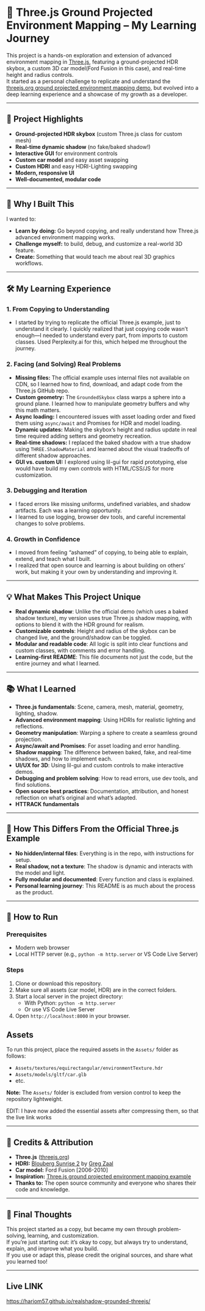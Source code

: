 # 🚗 Three.js Ground Projected Environment Mapping – My Learning Journey

This project is a hands-on exploration and extension of advanced environment mapping in [Three.js](https://threejs.org/), featuring a ground-projected HDR skybox, a custom 3D car model(Ford Fusion in this case), and real-time height and radius controls.  
It started as a personal challenge to replicate and understand the [threejs.org ground projected environment mapping demo](https://threejs.org/examples/webgl_materials_envmaps_groundprojected.html), but evolved into a deep learning experience and a showcase of my growth as a developer.

---

## 🌟 Project Highlights

- **Ground-projected HDR skybox** (custom Three.js class for custom mesh)
- **Real-time dynamic shadow** (no fake/baked shadow!)
- **Interactive GUI** for environment controls
- **Custom car model** and easy asset swapping
- **Custom HDRI** and easy HDRI-Lighting swapping
- **Modern, responsive UI**
- **Well-documented, modular code**

---

## 🎯 Why I Built This

I wanted to:
- **Learn by doing:** Go beyond copying, and really understand how Three.js advanced environment mapping works.
- **Challenge myself:** to build, debug, and customize a real-world 3D feature.
- **Create:** Something that would teach me about real 3D graphics workflows.

---

## 🛠️ My Learning Experience

### **1. From Copying to Understanding**
- I started by trying to replicate the official Three.js example, just to understand it clearly. I quickly realized that just copying code wasn’t enough—I needed to understand every part, from imports to custom classes. Used Perplexity.ai for this, which helped me throughout the journey.

### **2. Facing (and Solving) Real Problems**
- **Missing files:** The official example uses internal files not available on CDN, so I learned how to find, download, and adapt code from the Three.js GitHub repo.
- **Custom geometry:** The `GroundedSkybox` class warps a sphere into a ground plane. I learned how to manipulate geometry buffers and why this math matters.
- **Async loading:** I encountered issues with asset loading order and fixed them using `async/await` and Promises for HDR and model loading.
- **Dynamic updates:** Making the skybox’s height and radius update in real time required adding setters and geometry recreation.
- **Real-time shadows:** I replaced the baked shadow with a true shadow using `THREE.ShadowMaterial` and learned about the visual tradeoffs of different shadow approaches.
- **GUI vs. custom UI:** I explored using lil-gui for rapid prototyping, else would have build my own controls with HTML/CSS/JS for more customization.

### **3. Debugging and Iteration**
- I faced errors like missing uniforms, undefined variables, and shadow artifacts. Each was a learning opportunity.
- I learned to use logging, browser dev tools, and careful incremental changes to solve problems.

### **4. Growth in Confidence**
- I moved from feeling “ashamed” of copying, to being able to explain, extend, and teach what I built.
- I realized that open source and learning is about building on others’ work, but making it your own by understanding and improving it.

---

## 💡 What Makes This Project Unique

- **Real dynamic shadow**: Unlike the official demo (which uses a baked shadow texture), my version uses true Three.js shadow mapping, with options to blend it with the HDR ground for realism.
- **Customizable controls**: Height and radius of the skybox can be changed live, and the ground/shadow can be toggled.
- **Modular and readable code**: All logic is split into clear functions and custom classes, with comments and error handling.
- **Learning-first README**: This file documents not just the code, but the entire journey and what I learned.

---

## 📚 What I Learned

- **Three.js fundamentals**: Scene, camera, mesh, material, geometry, lighting, shadow.
- **Advanced environment mapping**: Using HDRIs for realistic lighting and reflections.
- **Geometry manipulation**: Warping a sphere to create a seamless ground projection.
- **Async/await and Promises**: For asset loading and error handling.
- **Shadow mapping**: The difference between baked, fake, and real-time shadows, and how to implement each.
- **UI/UX for 3D**: Using lil-gui and custom controls to make interactive demos.
- **Debugging and problem solving**: How to read errors, use dev tools, and find solutions.
- **Open source best practices**: Documentation, attribution, and honest reflection on what’s original and what’s adapted.
- **HTTRACK fundamentals**

---

## 🧩 How This Differs From the Official Three.js Example

- **No hidden/internal files**: Everything is in the repo, with instructions for setup.
- **Real shadow, not a texture**: The shadow is dynamic and interacts with the model and light.
- **Fully modular and documented**: Every function and class is explained.
- **Personal learning journey**: This README is as much about the process as the product.

---

## 🚀 How to Run

### **Prerequisites**
- Modern web browser
- Local HTTP server (e.g., `python -m http.server` or VS Code Live Server)


### **Steps**
1. Clone or download this repository.
2. Make sure all assets (car model, HDR) are in the correct folders.
3. Start a local server in the project directory:
   - With Python: `python -m http.server`
   - Or use VS Code Live Server
4. Open `http://localhost:8000` in your browser.


## Assets

To run this project, place the required assets  in the `Assets/` folder as follows:

- `Assets/textures/equirectangular/environmentTexture.hdr`
- `Assets/models/gltf/car.glb`
- etc.

**Note:** The `Assets/` folder is excluded from version control to keep the repository lightweight.

EDIT: I have now added the essential assets after compressing them, so that the live link works


---

## 📝 Credits & Attribution

- **Three.js** ([threejs.org](https://threejs.org/))
- **HDRI:** [Blouberg Sunrise 2](https://polyhaven.com/a/blouberg_sunrise_2) by [Greg Zaal](https://gregzaal.com/)
- **Car model:** Ford Fusion [2006-2010]
- **Inspiration:** [Three.js ground projected environment mapping example](https://threejs.org/examples/webgl_materials_envmaps_groundprojected.html)
- **Thanks to:** The open source community and everyone who shares their code and knowledge.

---

## 🏁 Final Thoughts

This project started as a copy, but became my own through problem-solving, learning, and customization.  
If you’re just starting out: it’s okay to copy, but always try to understand, explain, and improve what you build.  
If you use or adapt this, please credit the original sources, and share what you learned too!

---

## Live LINK
https://hariom57.github.io/realshadow-grounded-threejs/
